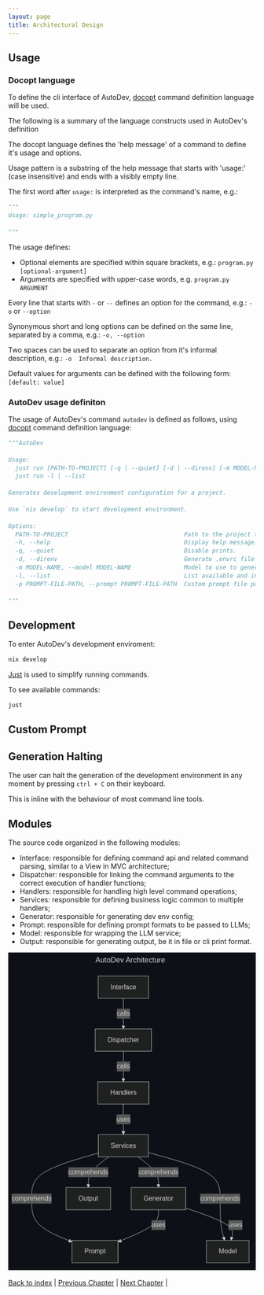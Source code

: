 ```yaml
---
layout: page
title: Architectural Design
---
```


## Usage

### Docopt language

To define the cli interface of AutoDev, [docopt](https://github.com/jazzband/docopt-ng) command definition language will be used.

The following is a summary of the language constructs used in AutoDev's definition

The docopt language defines the 'help message' of a command to define it's usage and options.

Usage pattern is a substring of the help message that starts with 'usage:' (case insensitive) and ends with a visibly empty line.

The first word after `usage:` is interpreted as the command's name, e.g.: 

```py
"""
Usage: simple_program.py

"""
```

The usage defines:

- Optional elements are specified within square brackets, e.g.: `program.py [optional-argument]`
- Arguments are specified with upper-case words, e.g. `program.py ARGUMENT`

Every line that starts with `-` or `--` defines an option for the command, e.g.: `-o` or `--option`

Synonymous short and long options can be defined on the same line, separated by a comma, e.g.: `-o, --option`

Two spaces can be used to separate an option from it's informal description, e.g.: `-o  Informal description.`

Default values for arguments can be defined with the following form: `[default: value]`

### AutoDev usage definiton

The usage of AutoDev's command `autodev` is defined as follows, using [docopt](https://github.com/jazzband/docopt-ng) command definition language:
<!-- TODO remember to update this with final usage -->

```py
"""AutoDev

Usage:
  just run [PATH-TO-PROJECT] [-q | --quiet] [-d | --direnv] [-m MODEL-NAME] [-p PROMPT-FILE-PATH]
  just run -l | --list

Generates development environment configuration for a project.

Use `nix develop` to start development environment.

Options:
  PATH-TO-PROJECT                                 Path to the project the dev env is for. [default: ./]
  -h, --help                                      Display help message.
  -q, --quiet                                     Disable prints.
  -d, --direnv                                    Generate .envrc file also.
  -m MODEL-NAME, --model MODEL-NAME               Model to use to generate the config. [default: llama3]
  -l, --list                                      List available and installed models.
  -p PROMPT-FILE-PATH, --prompt PROMPT-FILE-PATH  Custom prompt file path.

"""
```

## Development

To enter AutoDev's development enviroment:

```sh
nix develop
```

[Just](https://github.com/casey/just) is used to simplify running commands.

To see available commands:

```sh
just
```

## Custom Prompt

<!-- TODO add here the structure of the custom prompt -->
<!-- probably json I guess -->

## Generation Halting

The user can halt the generation of the development environment in any moment by pressing `ctrl + C` on their keyboard.

This is inline with the behaviour of most command line tools.

## Modules

The source code organized in the following modules:

- Interface: responsible for defining command api and related command parsing, similar to a View in MVC architecture;
- Dispatcher: responsible for linking the command arguments to the correct execution of handler functions;
- Handlers: responsible for handling high level command operations;
- Services: responsible for defining business logic common to multiple handlers;
- Generator: responsible for generating dev env config;
- Prompt: responsible for defining prompt formats to be passed to LLMs;
- Model: responsible for wrapping the LLM service;
- Output: responsible for generating output, be it in file or cli print format.

![AutoDev Architecture](./assets/mermaid/architecture.png)

[Back to index](./index.md) |
[Previous Chapter](./requirements.md) |
[Next Chapter](./detailed-design.md) |
